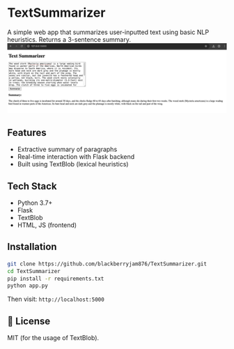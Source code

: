 # TextSummarizer

A simple web app that summarizes user-inputted text using basic NLP heuristics. Returns a 3-sentence summary.
![Input UI and summary example](<Screenshot 2025-07-12 at 8.18.53 PM.png>)

## Features
- Extractive summary of paragraphs
- Real-time interaction with Flask backend
- Built using TextBlob (lexical heuristics)

## Tech Stack
- Python 3.7+
- Flask
- TextBlob
- HTML, JS (frontend)

## Installation

```bash
git clone https://github.com/blackberryjam876/TextSummarizer.git
cd TextSummarizer
pip install -r requirements.txt
python app.py
```

Then visit: `http://localhost:5000`

## 📄 License
MIT (for the usage of TextBlob).
